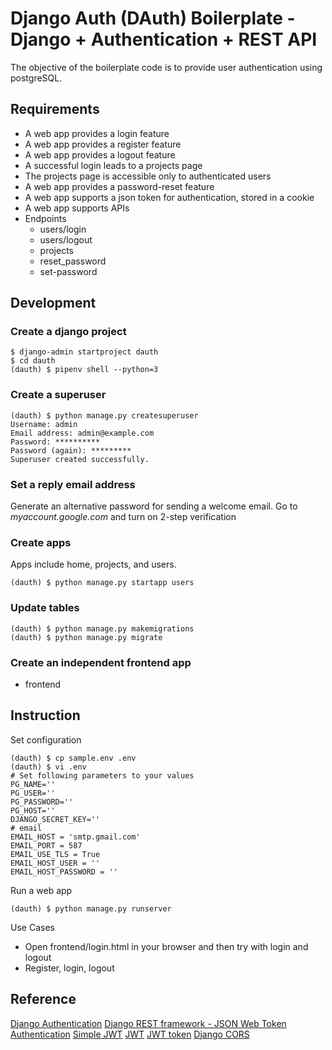# Django Auth (DAuth) Boilerplate - Django + Authentication + REST API
The objective of the boilerplate code is to provide user authentication using postgreSQL.

## Requirements
- A web app provides a login feature
- A web app provides a register feature
- A web app provides a logout feature
- A successful login leads to a projects page
- The projects page is accessible only to authenticated users
- A web app provides a password-reset feature 
- A web app supports a json token for authentication, stored in a cookie
- A web app supports APIs
- Endpoints
    - users/login
    - users/logout
    - projects
    - reset_password
    - set-password

## Development
### Create a django project
```shell
$ django-admin startproject dauth
$ cd dauth
(dauth) $ pipenv shell --python=3
```

### Create a superuser
```shell
(dauth) $ python manage.py createsuperuser
Username: admin
Email address: admin@example.com
Password: **********
Password (again): *********
Superuser created successfully.
```

### Set a reply email address
Generate an alternative password for sending a welcome email. Go to _myaccount.google.com_ and turn on 2-step verification

### Create apps
Apps include home, projects, and users.
```shell
(dauth) $ python manage.py startapp users
```

### Update tables
```shell
(dauth) $ python manage.py makemigrations
(dauth) $ python manage.py migrate
```

### Create an independent frontend app
- frontend

## Instruction
Set configuration
```shell
(dauth) $ cp sample.env .env
(dauth) $ vi .env
# Set following parameters to your values
PG_NAME=''
PG_USER=''
PG_PASSWORD=''
PG_HOST=''
DJANGO_SECRET_KEY=''
# email
EMAIL_HOST = 'smtp.gmail.com'
EMAIL_PORT = 587
EMAIL_USE_TLS = True
EMAIL_HOST_USER = ''
EMAIL_HOST_PASSWORD = ''
```

Run a web app
```shell
(dauth) $ python manage.py runserver
```

Use Cases
- Open frontend/login.html in your browser and then try with login and logout
- Register, login, logout

## Reference
[Django Authentication](https://docs.djangoproject.com/en/3.2/topics/auth/default/)
[Django REST framework - JSON Web Token Authentication](https://www.django-rest-framework.org/api-guide/authentication/#json-web-token-authentication)
[Simple JWT](https://django-rest-framework-simplejwt.readthedocs.io/en/latest/)
[JWT](https://jwt.io)
[JWT token](https://django-rest-framework-simplejwt.readthedocs.io/en/latest/settings.html)
[Django CORS](https://pypi.org/project/django-cors-headers/)